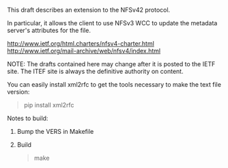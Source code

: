 This draft describes an extension to the NFSv42 protocol.

In particular, it allows the client to use NFSv3 WCC to
update the metadata server's attributes for the file.

http://www.ietf.org/html.charters/nfsv4-charter.html
http://www.ietf.org/mail-archive/web/nfsv4/index.html

NOTE: The drafts contained here may change after it is
posted to the IETF site. The ITEF site is always the
definitive authority on content.

You can easily install xml2rfc to get the tools
necessary to make the text file version:

   > pip install xml2rfc

Notes to build:

1. Bump the VERS in Makefile

2. Build

   > make
